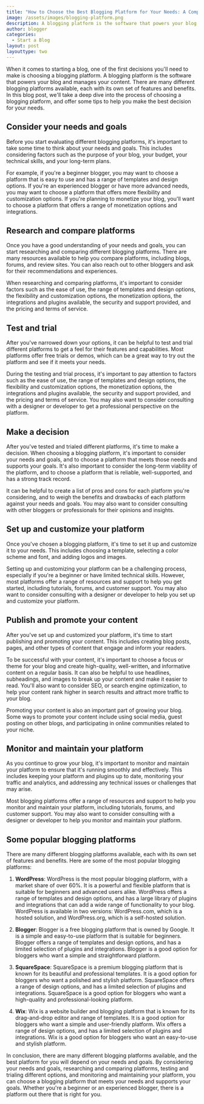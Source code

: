```yaml
---
title: "How to Choose the Best Blogging Platform for Your Needs: A Comprehensive Guide"
image: /assets/images/blogging-platform.png
description: A blogging platform is the software that powers your blog and manages your content. There are many different blogging platforms available, each with its own set of features and benefits. In this blog post, we'll take a deep dive into the process of choosing a blogging platform, and offer some tips to help you make the best decision for your needs.
author: blogger
categories:
  - Start a Blog
layout: post
layouttype: two
---
```


When it comes to starting a blog, one of the first decisions you'll need to make is choosing a blogging platform. A blogging platform is the software that powers your blog and manages your content. There are many different blogging platforms available, each with its own set of features and benefits. In this blog post, we'll take a deep dive into the process of choosing a blogging platform, and offer some tips to help you make the best decision for your needs.

## Consider your needs and goals

Before you start evaluating different blogging platforms, it's important to take some time to think about your needs and goals. This includes considering factors such as the purpose of your blog, your budget, your technical skills, and your long-term plans.

For example, if you're a beginner blogger, you may want to choose a platform that is easy to use and has a range of templates and design options. If you're an experienced blogger or have more advanced needs, you may want to choose a platform that offers more flexibility and customization options. If you're planning to monetize your blog, you'll want to choose a platform that offers a range of monetization options and integrations.

## Research and compare platforms

Once you have a good understanding of your needs and goals, you can start researching and comparing different blogging platforms. There are many resources available to help you compare platforms, including blogs, forums, and review sites. You can also reach out to other bloggers and ask for their recommendations and experiences.

When researching and comparing platforms, it's important to consider factors such as the ease of use, the range of templates and design options, the flexibility and customization options, the monetization options, the integrations and plugins available, the security and support provided, and the pricing and terms of service.

## Test and trial

After you've narrowed down your options, it can be helpful to test and trial different platforms to get a feel for their features and capabilities. Most platforms offer free trials or demos, which can be a great way to try out the platform and see if it meets your needs.

During the testing and trial process, it's important to pay attention to factors such as the ease of use, the range of templates and design options, the flexibility and customization options, the monetization options, the integrations and plugins available, the security and support provided, and the pricing and terms of service. You may also want to consider consulting with a designer or developer to get a professional perspective on the platform.

## Make a decision

After you've tested and trialed different platforms, it's time to make a decision. When choosing a blogging platform, it's important to consider your needs and goals, and to choose a platform that meets those needs and supports your goals. It's also important to consider the long-term viability of the platform, and to choose a platform that is reliable, well-supported, and has a strong track record.

It can be helpful to create a list of pros and cons for each platform you're considering, and to weigh the benefits and drawbacks of each platform against your needs and goals. You may also want to consider consulting with other bloggers or professionals for their opinions and insights.

## Set up and customize your platform

Once you've chosen a blogging platform, it's time to set it up and customize it to your needs. This includes choosing a template, selecting a color scheme and font, and adding logos and images.

Setting up and customizing your platform can be a challenging process, especially if you're a beginner or have limited technical skills. However, most platforms offer a range of resources and support to help you get started, including tutorials, forums, and customer support. You may also want to consider consulting with a designer or developer to help you set up and customize your platform.

## Publish and promote your content

After you've set up and customized your platform, it's time to start publishing and promoting your content. This includes creating blog posts, pages, and other types of content that engage and inform your readers.

To be successful with your content, it's important to choose a focus or theme for your blog and create high-quality, well-written, and informative content on a regular basis. It can also be helpful to use headlines, subheadings, and images to break up your content and make it easier to read. You'll also want to consider SEO, or search engine optimization, to help your content rank higher in search results and attract more traffic to your blog.

Promoting your content is also an important part of growing your blog. Some ways to promote your content include using social media, guest posting on other blogs, and participating in online communities related to your niche.

## Monitor and maintain your platform

As you continue to grow your blog, it's important to monitor and maintain your platform to ensure that it's running smoothly and effectively. This includes keeping your platform and plugins up to date, monitoring your traffic and analytics, and addressing any technical issues or challenges that may arise.

Most blogging platforms offer a range of resources and support to help you monitor and maintain your platform, including tutorials, forums, and customer support. You may also want to consider consulting with a designer or developer to help you monitor and maintain your platform.

## Some popular blogging platforms

There are many different blogging platforms available, each with its own set of features and benefits. Here are some of the most popular blogging platforms:

1. **WordPress**: WordPress is the most popular blogging platform, with a market share of over 60%. It is a powerful and flexible platform that is suitable for beginners and advanced users alike. WordPress offers a range of templates and design options, and has a large library of plugins and integrations that can add a wide range of functionality to your blog. WordPress is available in two versions: WordPress.com, which is a hosted solution, and WordPress.org, which is a self-hosted solution.

2. **Blogger**: Blogger is a free blogging platform that is owned by Google. It is a simple and easy-to-use platform that is suitable for beginners. Blogger offers a range of templates and design options, and has a limited selection of plugins and integrations. Blogger is a good option for bloggers who want a simple and straightforward platform.

3. **SquareSpace**: SquareSpace is a premium blogging platform that is known for its beautiful and professional templates. It is a good option for bloggers who want a polished and stylish platform. SquareSpace offers a range of design options, and has a limited selection of plugins and integrations. SquareSpace is a good option for bloggers who want a high-quality and professional-looking platform.

4. **Wix**: Wix is a website builder and blogging platform that is known for its drag-and-drop editor and range of templates. It is a good option for bloggers who want a simple and user-friendly platform. Wix offers a range of design options, and has a limited selection of plugins and integrations. Wix is a good option for bloggers who want an easy-to-use and stylish platform.

In conclusion, there are many different blogging platforms available, and the best platform for you will depend on your needs and goals. By considering your needs and goals, researching and comparing platforms, testing and trialing different options, and monitoring and maintaining your platform, you can choose a blogging platform that meets your needs and supports your goals. Whether you're a beginner or an experienced blogger, there is a platform out there that is right for you.
